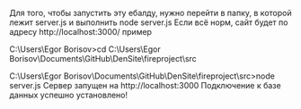 Для того, чтобы запустить эту ебалду, нужно перейти в папку, в которой лежит server.js и выполнить node server.js Если всё норм, сайт будет по адресу http://localhost:3000/
пример 

C:\Users\Egor Borisov>cd C:\Users\Egor Borisov\Documents\GitHub\DenSite\fireproject\src

C:\Users\Egor Borisov\Documents\GitHub\DenSite\fireproject\src>node server.js
Сервер запущен на http://localhost:3000
Подключение к базе данных успешно установлено!
